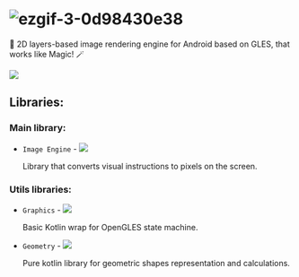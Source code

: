 
# ![ezgif-3-0d98430e38](https://user-images.githubusercontent.com/14913725/191113865-abe9b600-8d54-426a-b110-98313d5f8098.gif)
  
🎨 2D layers-based image rendering engine for Android based on GLES, that works like Magic! 🪄  

[![][build img]][build]  

## Libraries:
### Main library:
 - `Image Engine` - [![][image_engine_badge img]][image_engine_badge]
 
 	Library that converts visual instructions to pixels on the screen.

### Utils libraries:
 - `Graphics` -  [![][graphics_badge img]][graphics_badge]
 	
	Basic Kotlin wrap for OpenGLES state machine.
	 
 - `Geometry` - [![][geometry_badge img]][geometry_badge]  
	
	Pure kotlin library for geometric shapes representation and calculations.
 
[build]:https://github.com/Colovaria-Graphics/Colovaria-Android/actions/workflows/android_build.yml  
[build img]:https://github.com/Colovaria-Graphics/Colovaria-Android/actions/workflows/android_build.yml/badge.svg?branch=main  
  
[image_engine_badge]:https://search.maven.org/artifact/io.github.colovaria-graphics/image_engine  
[image_engine_badge img]:https://img.shields.io/maven-central/v/io.github.colovaria-graphics/image_engine.svg?label=ImageEngine  
  
[graphics_badge]:https://search.maven.org/artifact/io.github.colovaria-graphics/graphics  
[graphics_badge img]:https://img.shields.io/maven-central/v/io.github.colovaria-graphics/graphics.svg?label=Graphics  
  
[geometry_badge]:https://search.maven.org/artifact/io.github.colovaria-graphics/geometry  
[geometry_badge img]:https://img.shields.io/maven-central/v/io.github.colovaria-graphics/geometry.svg?label=Geometry
